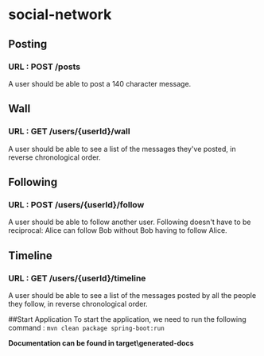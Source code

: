 # social-network

## Posting
### URL : POST /posts
A user should be able to post a 140 character message.

## Wall
### URL : GET /users/{userId}/wall
A user should be able to see a list of the messages they've posted, in reverse chronological order.

## Following
### URL : POST /users/{userId}/follow
A user should be able to follow another user. Following doesn't have to be reciprocal: Alice can follow Bob without Bob having to follow Alice.

## Timeline
### URL : GET /users/{userId}/timeline
A user should be able to see a list of the messages posted by all the people they follow, in reverse chronological order.

##Start Application
To start the application, we need to run the following command :
```mvn clean package spring-boot:run```

**Documentation can be found in target\generated-docs**